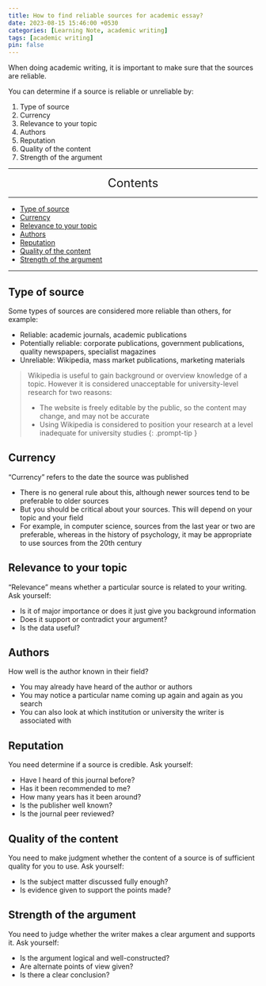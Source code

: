 ```yaml
---
title: How to find reliable sources for academic essay?
date: 2023-08-15 15:46:00 +0530
categories: [Learning Note, academic writing]
tags: [academic writing]
pin: false
---
```


When doing academic writing, it is important to make sure that the sources are reliable.

You can determine if a source is reliable or unreliable by:
1. Type of source
2. Currency
3. Relevance to your topic
4. Authors
5. Reputation
6. Quality of the content
7. Strength of the argument

---
<center><font size='5'> Contents </font></center>

---

<!-- TOC -->
  * [Type of source](#type-of-source)
  * [Currency](#currency)
  * [Relevance to your topic](#relevance-to-your-topic)
  * [Authors](#authors)
  * [Reputation](#reputation)
  * [Quality of the content](#quality-of-the-content)
  * [Strength of the argument](#strength-of-the-argument)
<!-- TOC -->

---

## Type of source

Some types of sources are considered more reliable than others, for example:
* Reliable: academic journals, academic publications
* Potentially reliable: corporate publications, government publications, quality newspapers, specialist magazines
* Unreliable: Wikipedia, mass market publications, marketing materials

>Wikipedia is useful to gain background or overview knowledge of a topic.  However it is considered unacceptable for university-level research for two reasons:
>* The website is freely editable by the public, so the content may change, and may not be accurate
>* Using Wikipedia is considered to position your research at a level inadequate for university studies
{: .prompt-tip }

## Currency

“Currency” refers to the date the source was published
* There is no general rule about this, although newer sources tend to be preferable to older sources
* But you should be critical about your sources. This will depend on your topic and your field
* For example, in computer science, sources from the last year or two are preferable, whereas in the history of psychology, it may be appropriate to use sources from the 20th century


## Relevance to your topic

“Relevance” means whether a particular source is related to your writing.  Ask yourself:
* Is it of major importance or does it just give you background information
* Does it support or contradict your argument?
* Is the data useful?

## Authors

How well is the author known in their field?
* You may already have heard of the author or authors
* You may notice a particular name coming up again and again as you search
* You can also look at which institution or university the writer is associated with

## Reputation

You need determine if a source is credible.  Ask yourself:
* Have I heard of this journal before?
* Has it been recommended to me?
* How many years has it been around?
* Is the publisher well known?
* Is the journal peer reviewed?

## Quality of the content

You need to make judgment whether the content of a source is of sufficient quality for you to use. Ask yourself:

* Is the subject matter discussed fully enough?
* Is evidence given to support the points made?

## Strength of the argument

You need to judge whether the writer makes a clear argument and supports it.  Ask yourself:
* Is the argument logical and well-constructed?
* Are alternate points of view given?
* Is there a clear conclusion?

